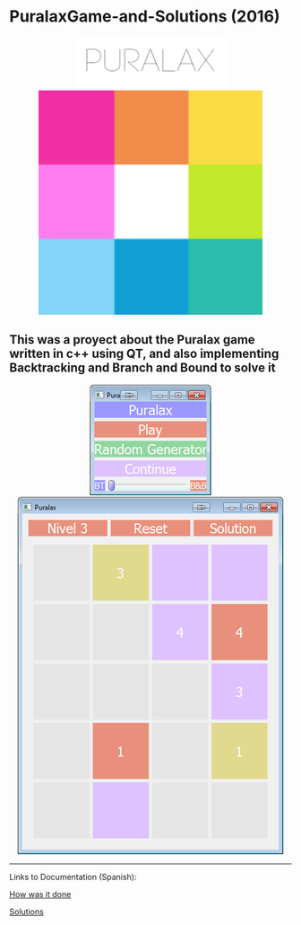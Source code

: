 # PuralaxGame-and-Solutions (2016)

<p align="center">
  <img src="Images/puralax9.png" />
  <img  width="400" height="400" src="Images/puralax8.png" />
</p>

This was a proyect about the Puralax game written in c++ using QT, and also implementing Backtracking and Branch and Bound to solve it
-----------------------------------
<p align="center">
  <img src="Images/Puralax_inic.png" />
  <img src="Images/Puralax_board.png" />
</p>

---------------------------------

Links to Documentation (Spanish):

[How was it done](https://docs.google.com/document/d/1CUday_n9lpD1SHfb34m1TZb7-2fse8b4d0b_4Zj27VQ/edit?usp=sharing)

[Solutions](https://docs.google.com/document/d/1ddmZcQ14kEJiht3qSLA6j_DrJiPz9vPd4_3CIwfUXsc/edit?usp=sharing)
